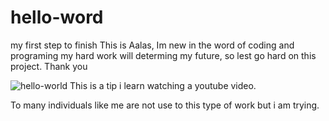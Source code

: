 # hello-word
my first step to finish
This is Aalas, Im new in the word of coding and programing my hard work will determing my future, so lest go hard on this project. Thank you

![hello-world](https://cloud.githubusercontent.com/assets/26472140/24025172/433a0082-0a8f-11e7-8580-037f85c4cd01.png)
This is a tip i learn watching a youtube video.

To many individuals like me are not use to this type of work but i am trying.
<there are mane animals in the jungle>
